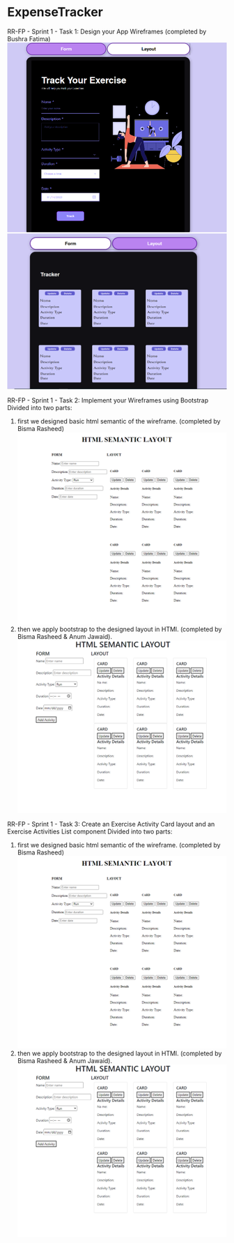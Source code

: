 # ExpenseTracker
RR-FP - Sprint 1 - Task 1: Design your App Wireframes (completed by Bushra Fatima)
![alt-text](https://github.com/Anumjawaid/ExpenseTracker/blob/main/wireframe/Screen-1.PNG)
![alt-text](https://github.com/Anumjawaid/ExpenseTracker/blob/main/wireframe/Screen-2.PNG)

RR-FP - Sprint 1 - Task 2: Implement your Wireframes using Bootstrap 
Divided into two parts:
1. first we designed basic html semantic of the wireframe. (completed by Bisma Rasheed)
![alt text](https://github.com/Anumjawaid/ExpenseTracker/blob/main/HTML-Semantic/htmlsemantic.PNG)
2. then we apply bootstrap to the designed layout in HTMl. (completed by Bisma Rasheed & Anum Jawaid).
![alt text](https://github.com/Anumjawaid/ExpenseTracker/blob/main/HTML-Semantic/htmlwithbootstrap.PNG)

RR-FP - Sprint 1 - Task 3: Create an Exercise Activity Card layout and an Exercise Activities List component
Divided into two parts:
1. first we designed basic html semantic of the wireframe. (completed by Bisma Rasheed)
![alt text](https://github.com/Anumjawaid/ExpenseTracker/blob/main/HTML-Semantic/htmlsemantic.PNG)
2. then we apply bootstrap to the designed layout in HTMl. (completed by Bisma Rasheed & Anum Jawaid).
![alt text](https://github.com/Anumjawaid/ExpenseTracker/blob/main/HTML-Semantic/htmlwithbootstrap.PNG)
